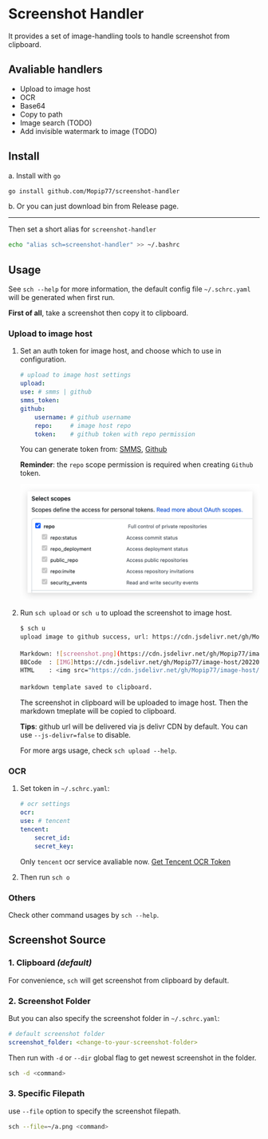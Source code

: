 # Screenshot Handler

It provides a set of image-handling tools to handle screenshot from clipboard.

## Avaliable handlers

- Upload to image host
- OCR
- Base64
- Copy to path
- Image search (TODO)
- Add invisible watermark to image (TODO)

## Install

a. Install with `go`

```bash
go install github.com/Mopip77/screenshot-handler
```

b. Or you can just download bin from Release page.

---

Then set a short alias for `screenshot-handler`

```bash
echo "alias sch=screenshot-handler" >> ~/.bashrc
```

## Usage

See `sch --help` for more information, the default config file `~/.schrc.yaml` will be generated when first run.

**First of all**, take a screenshot then copy it to clipboard.

### Upload to image host

1. Set an auth token for image host, and choose which to use in configuration.

    ```yaml
    # upload to image host settings
    upload:
    use: # smms | github
    smms_token:
    github:
        username: # github username
        repo:     # image host repo
        token:    # github token with repo permission
    ```

    You can generate token from: [SMMS](https://sm.ms/home/apitoken), [Github](https://github.com/settings/tokens)

    **Reminder**: the `repo` scope permission is required when creating `Github` token.

    ![](./assets/github-token-scope.png)

2. Run `sch upload` or `sch u` to upload the screenshot to image host.

    ```bash
    $ sch u
    upload image to github success, url: https://cdn.jsdelivr.net/gh/Mopip77/image-host/20220405/120401.png

    Markdown: ![screenshot.png](https://cdn.jsdelivr.net/gh/Mopip77/image-host/20220405/120401.png)
    BBCode  : [IMG]https://cdn.jsdelivr.net/gh/Mopip77/image-host/20220405/120401.png[/IMG]
    HTML    : <img src="https://cdn.jsdelivr.net/gh/Mopip77/image-host/20220405/120401.png" alt="screenshot.png">

    markdown template saved to clipboard.
    ```

    The screenshot in clipboard will be uploaded to image host. Then the markdown tmeplate will be copied to clipboard.

    **Tips**: github url will be delivered via js delivr CDN by default. You can use `--js-delivr=false` to disable.

    For more args usage, check `sch upload --help`.

### OCR

1. Set token in `~/.schrc.yaml`:

    ```yaml
    # ocr settings
    ocr:
    use: # tencent
    tencent:
        secret_id:
        secret_key:
    ```

    Only `tencent` ocr service avaliable now. [Get Tencent OCR Token](https://cloud.tencent.com/product/ocr-catalog)

2. Then run `sch o`

### Others

Check other command usages by `sch --help`.

## Screenshot Source

### 1. Clipboard *(default)*

For convenience, `sch` will get screenshot from clipboard by default.

### 2. Screenshot Folder

But you can also specify the screenshot folder in `~/.schrc.yaml`:

```yaml
# default screenshot folder
screenshot_folder: <change-to-your-screenshot-folder>
```

Then run with `-d` or `--dir` global flag to get newest screenshot in the folder.

```bash
sch -d <command>
```

### 3. Specific Filepath

use `--file` option to specify the screenshot filepath.

```bash
sch --file=~/a.png <command>
```